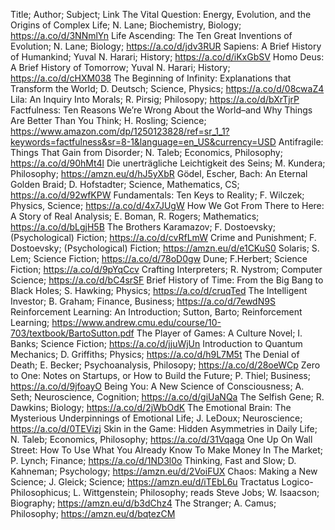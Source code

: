 Title; Author; Subject; Link
The Vital Question: Energy, Evolution, and the Origins of Complex Life; N. Lane; Biochemistry, Biology; https://a.co/d/3NNmlYn
Life Ascending: The Ten Great Inventions of Evolution; N. Lane; Biology; https://a.co/d/jdv3RUR
Sapiens: A Brief History of Humankind; Yuval N. Harari; History; https://a.co/d/iKxGbSV
Homo Deus: A Brief History of Tomorrow; Yuval N. Harari; History; https://a.co/d/cHXM038
The Beginning of Infinity: Explanations that Transform the World; D. Deutsch; Science, Physics; https://a.co/d/08cwaZ4
Lila: An Inquiry Into Morals; R. Pirsig; Philosopy; https://a.co/d/bXrTjrP
Factfulness: Ten Reasons We’re Wrong About the World–and Why Things Are Better Than You Think; H. Rosling; Science; https://www.amazon.com/dp/1250123828/ref=sr_1_1?keywords=factfulness&sr=8-1&language=en_US&currency=USD
Antifragile: Things That Gain from Disorder; N. Taleb; Economics, Philosophy; https://a.co/d/90hMt4l
Die unerträgliche Leichtigkeit des Seins; M. Kundera; Philosophy; https://amzn.eu/d/hJ5yXbR
Gödel, Escher, Bach: An Eternal Golden Braid; D. Hofstadter; Science, Mathematics, CS; https://a.co/d/92wfKPW
Fundamentals: Ten Keys to Reality; F. Wilczek; Physics, Science; https://a.co/d/4x7JUgW
How We Got From There to Here: A Story of Real Analysis; E. Boman, R. Rogers; Mathematics; https://a.co/d/bLgjH5B
The Brothers Karamazov; F. Dostoevsky; (Psychological) Fiction; https://a.co/d/cvRfLmW
Crime and Punishment; F. Dostoevsky; (Psychological) Fiction; https://amzn.eu/d/e1CKuS0
Solaris; S. Lem; Science Fiction; https://a.co/d/78oD0gw
Dune; F.Herbert; Science Fiction; https://a.co/d/9pYqCcv
Crafting Interpreters; R. Nystrom; Computer Science; https://a.co/d/bC4srSF
Brief History of Time: From the Big Bang to Black Holes; S. Hawking; Physics; https://a.co/d/cruqTed
The Intelligent Investor; B. Graham; Finance, Business; https://a.co/d/7ewdN9S
Reinforcement Learning: An Introduction; Sutton, Barto; Reinforcement Learning; https://www.andrew.cmu.edu/course/10-703/textbook/BartoSutton.pdf
The Player of Games: A Culture Novel; I. Banks; Science Fiction; https://a.co/d/jjuWjUn
Introduction to Quantum Mechanics; D. Griffiths; Physics; https://a.co/d/h9L7M5t
The Denial of Death; E. Becker; Psychoanalysis, Philosopy; https://a.co/d/28oeWCp
Zero to One: Notes on Startups, or How to Build the Future; P. Thiel; Business; https://a.co/d/9jfoayO
Being You: A New Science of Consciousness; A. Seth; Neuroscience, Cognition; https://a.co/d/giUaNQa
The Selfish Gene; R. Dawkins; Biology; https://a.co/d/2jWbOdK
The Emotional Brain: The Mysterious Underpinnings of Emotional Life; J. LeDoux; Neuroscience; https://a.co/d/0TEVizj
Skin in the Game: Hidden Asymmetries in Daily Life; N. Taleb; Economics, Philosophy; https://a.co/d/31Vqaga
One Up On Wall Street: How To Use What You Already Know To Make Money In The Market; P. Lynch; Finance; https://a.co/d/1ND3l0o
Thinking, Fast and Slow; D. Kahneman; Psychology; https://amzn.eu/d/2VoiFUX
Chaos: Making a New Science; J. Gleick; Science; https://amzn.eu/d/iTEbL6u
Tractatus Logico-Philosophicus; L. Wittgenstein; Philosophy; reads
Steve Jobs; W. Isaacson; Biography; https://amzn.eu/d/b3dChz4
The Stranger; A. Camus; Philosophy; https://amzn.eu/d/bqtezCM
